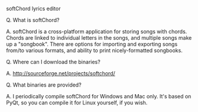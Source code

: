 softChord lyrics editor


Q. What is softChord?

A. softChord is a cross-platform application for storing songs with chords. Chords are linked to individual letters in the songs, and multiple songs make up a "songbook".  There are options for importing and exporting songs from/to various formats, and ability to print nicely-formatted songbooks. 


Q. Where can I download the binaries?

A. http://sourceforge.net/projects/softchord/


Q. What binaries are provided?

A. I periodically compile softChord for Windows and Mac only.  It's based on PyQt, so you can compile it for Linux yourself, if you wish.



